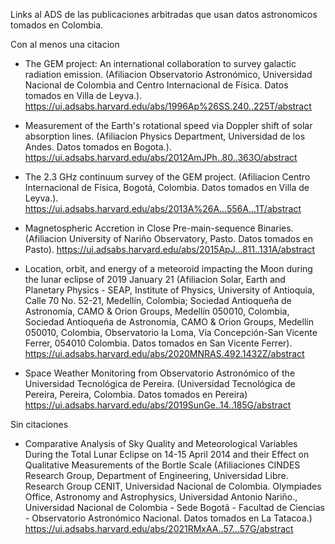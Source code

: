 Links al ADS de las publicaciones arbitradas que usan datos astronomicos tomados en Colombia.

Con al menos una citacion

* The GEM project: An international collaboration to survey galactic radiation emission. (Afiliacion Observatorio Astronómico, Universidad Nacional de Colombia and Centro Internacional de Física. Datos tomados en Villa de Leyva.). https://ui.adsabs.harvard.edu/abs/1996Ap%26SS.240..225T/abstract

* Measurement of the Earth's rotational speed via Doppler shift of solar absorption lines. (Afiliacion Physics Department, Universidad de los Andes. Datos tomados en Bogota.). https://ui.adsabs.harvard.edu/abs/2012AmJPh..80..363O/abstract

* The 2.3 GHz continuum survey of the GEM project.  (Afiliacion Centro Internacional de Física, Bogotá, Colombia. Datos tomados en Villa de Leyva.). https://ui.adsabs.harvard.edu/abs/2013A%26A...556A...1T/abstract

* Magnetospheric Accretion in Close Pre-main-sequence Binaries. (Afiliacion University of Nariño Observatory, Pasto. Datos tomados en Pasto). https://ui.adsabs.harvard.edu/abs/2015ApJ...811..131A/abstract

* Location, orbit, and energy of a meteoroid impacting the Moon during the lunar eclipse of 2019 January 21 (Afiliacion Solar, Earth and Planetary Physics - SEAP, Institute of Physics, University of Antioquia, Calle 70 No. 52-21, Medellín, Colombia; Sociedad Antioqueña de Astronomía, CAMO & Orion Groups, Medellín 050010, Colombia, Sociedad Antioqueña de Astronomía, CAMO & Orion Groups, Medellín 050010, Colombia, Observatorio la Loma, Vía Concepción-San Vicente Ferrer, 054010 Colombia. Datos tomados en San Vicente Ferrer). https://ui.adsabs.harvard.edu/abs/2020MNRAS.492.1432Z/abstract 

* Space Weather Monitoring from Observatorio Astronómico of the Universidad Tecnológica de Pereira. (Universidad Tecnológica de Pereira, Pereira, Colombia. Datos tomados en Pereira) https://ui.adsabs.harvard.edu/abs/2019SunGe..14..185G/abstract

Sin citaciones 

* Comparative Analysis of Sky Quality and Meteorological Variables During the Total Lunar Eclipse on 14-15 April 2014 and their Effect on Qualitative Measurements of the Bortle Scale (Afiliaciones CINDES Research Group, Department of Engineering, Universidad Libre. Research Group CENIT, Universidad Nacional de Colombia. Olympiades Office, Astronomy and Astrophysics, Universidad Antonio Nariño., Universidad Nacional de Colombia - Sede Bogotã - Facultad de Ciencias - Observatorio Astronómico Nacional. Datos tomados en La Tatacoa.) https://ui.adsabs.harvard.edu/abs/2021RMxAA..57...57G/abstract 



